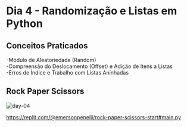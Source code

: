 # Dia 4 - Randomização e Listas em Python

## Conceitos Praticados

-Módulo de Aleatoriedade (Random) <br/>
-Compreensão do Deslocamento (Offset) e Adição de Itens a Listas <br/>
-Erros de Índice e Trabalho com Listas Aninhadas <br/>

## Rock Paper Scissors
![day-04](https://user-images.githubusercontent.com/98851253/154310127-00f4adf7-fac0-40c0-a374-a49ac22292d4.gif)

https://replit.com/@emersonpenelli/rock-paper-scissors-start#main.py
